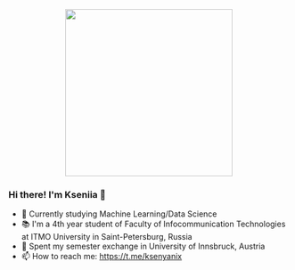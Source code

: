 <div id="header" align="center">
  <img src="https://c.tenor.com/nkYsPDoADwgAAAAC/computer-pixel-art.gif" width="300"/>
</div>

### Hi there! I'm Kseniia 👋
- 👀 Currently studying Machine Learning/Data Science
- 📚 I'm a 4th year student of Faculty of Infocommunication Technologies at ITMO University in Saint-Petersburg, Russia
- 🌱 Spent my semester exchange in University of Innsbruck, Austria
- 📫 How to reach me: https://t.me/ksenyanix

<!--
**ksenyanix/ksenyanix** is a ✨ _special_ ✨ repository because its `README.md` (this file) appears on your GitHub profile.

Here are some ideas to get you started:

-->
